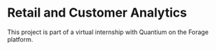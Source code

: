 # Retail and Customer Analytics

This project is part of a virtual internship with Quantium on the Forage platform. 
